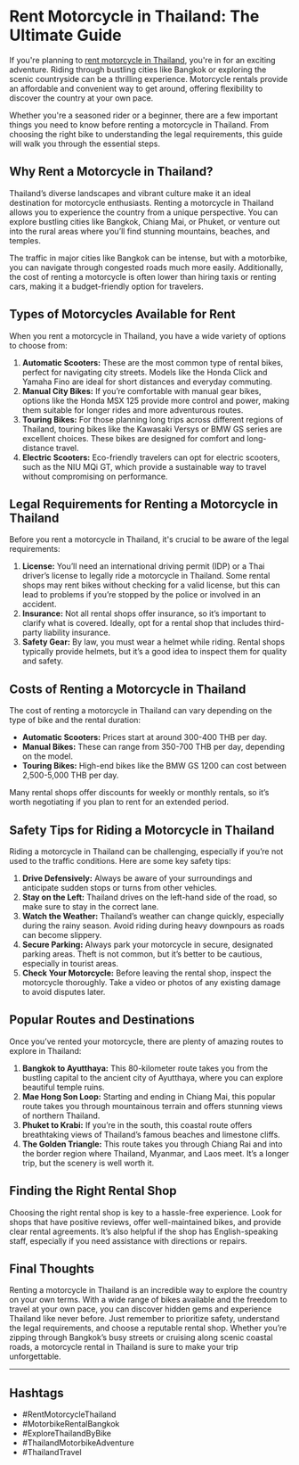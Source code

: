 # Rent Motorcycle in Thailand: The Ultimate Guide

If you're planning to [rent motorcycle in Thailand](https://motorcyclerentalbangkok.com/), you're in for an exciting adventure. Riding through bustling cities like Bangkok or exploring the scenic countryside can be a thrilling experience. Motorcycle rentals provide an affordable and convenient way to get around, offering flexibility to discover the country at your own pace.

Whether you're a seasoned rider or a beginner, there are a few important things you need to know before renting a motorcycle in Thailand. From choosing the right bike to understanding the legal requirements, this guide will walk you through the essential steps.

## Why Rent a Motorcycle in Thailand?

Thailand’s diverse landscapes and vibrant culture make it an ideal destination for motorcycle enthusiasts. Renting a motorcycle in Thailand allows you to experience the country from a unique perspective. You can explore bustling cities like Bangkok, Chiang Mai, or Phuket, or venture out into the rural areas where you’ll find stunning mountains, beaches, and temples.

The traffic in major cities like Bangkok can be intense, but with a motorbike, you can navigate through congested roads much more easily. Additionally, the cost of renting a motorcycle is often lower than hiring taxis or renting cars, making it a budget-friendly option for travelers.

## Types of Motorcycles Available for Rent

When you rent a motorcycle in Thailand, you have a wide variety of options to choose from:

1. **Automatic Scooters:** These are the most common type of rental bikes, perfect for navigating city streets. Models like the Honda Click and Yamaha Fino are ideal for short distances and everyday commuting.
2. **Manual City Bikes:** If you’re comfortable with manual gear bikes, options like the Honda MSX 125 provide more control and power, making them suitable for longer rides and more adventurous routes.
3. **Touring Bikes:** For those planning long trips across different regions of Thailand, touring bikes like the Kawasaki Versys or BMW GS series are excellent choices. These bikes are designed for comfort and long-distance travel.
4. **Electric Scooters:** Eco-friendly travelers can opt for electric scooters, such as the NIU MQi GT, which provide a sustainable way to travel without compromising on performance.

## Legal Requirements for Renting a Motorcycle in Thailand

Before you rent a motorcycle in Thailand, it's crucial to be aware of the legal requirements:

1. **License:** You’ll need an international driving permit (IDP) or a Thai driver’s license to legally ride a motorcycle in Thailand. Some rental shops may rent bikes without checking for a valid license, but this can lead to problems if you’re stopped by the police or involved in an accident.
2. **Insurance:** Not all rental shops offer insurance, so it’s important to clarify what is covered. Ideally, opt for a rental shop that includes third-party liability insurance.
3. **Safety Gear:** By law, you must wear a helmet while riding. Rental shops typically provide helmets, but it’s a good idea to inspect them for quality and safety.

## Costs of Renting a Motorcycle in Thailand

The cost of renting a motorcycle in Thailand can vary depending on the type of bike and the rental duration:

- **Automatic Scooters:** Prices start at around 300-400 THB per day.
- **Manual Bikes:** These can range from 350-700 THB per day, depending on the model.
- **Touring Bikes:** High-end bikes like the BMW GS 1200 can cost between 2,500-5,000 THB per day.

Many rental shops offer discounts for weekly or monthly rentals, so it’s worth negotiating if you plan to rent for an extended period.

## Safety Tips for Riding a Motorcycle in Thailand

Riding a motorcycle in Thailand can be challenging, especially if you’re not used to the traffic conditions. Here are some key safety tips:

1. **Drive Defensively:** Always be aware of your surroundings and anticipate sudden stops or turns from other vehicles.
2. **Stay on the Left:** Thailand drives on the left-hand side of the road, so make sure to stay in the correct lane.
3. **Watch the Weather:** Thailand’s weather can change quickly, especially during the rainy season. Avoid riding during heavy downpours as roads can become slippery.
4. **Secure Parking:** Always park your motorcycle in secure, designated parking areas. Theft is not common, but it’s better to be cautious, especially in tourist areas.
5. **Check Your Motorcycle:** Before leaving the rental shop, inspect the motorcycle thoroughly. Take a video or photos of any existing damage to avoid disputes later.

## Popular Routes and Destinations

Once you’ve rented your motorcycle, there are plenty of amazing routes to explore in Thailand:

1. **Bangkok to Ayutthaya:** This 80-kilometer route takes you from the bustling capital to the ancient city of Ayutthaya, where you can explore beautiful temple ruins.
2. **Mae Hong Son Loop:** Starting and ending in Chiang Mai, this popular route takes you through mountainous terrain and offers stunning views of northern Thailand.
3. **Phuket to Krabi:** If you’re in the south, this coastal route offers breathtaking views of Thailand’s famous beaches and limestone cliffs.
4. **The Golden Triangle:** This route takes you through Chiang Rai and into the border region where Thailand, Myanmar, and Laos meet. It’s a longer trip, but the scenery is well worth it.

## Finding the Right Rental Shop

Choosing the right rental shop is key to a hassle-free experience. Look for shops that have positive reviews, offer well-maintained bikes, and provide clear rental agreements. It’s also helpful if the shop has English-speaking staff, especially if you need assistance with directions or repairs.

## Final Thoughts

Renting a motorcycle in Thailand is an incredible way to explore the country on your own terms. With a wide range of bikes available and the freedom to travel at your own pace, you can discover hidden gems and experience Thailand like never before. Just remember to prioritize safety, understand the legal requirements, and choose a reputable rental shop. Whether you’re zipping through Bangkok’s busy streets or cruising along scenic coastal roads, a motorcycle rental in Thailand is sure to make your trip unforgettable.

---

## Hashtags

- #RentMotorcycleThailand
- #MotorbikeRentalBangkok
- #ExploreThailandByBike
- #ThailandMotorbikeAdventure
- #ThailandTravel
